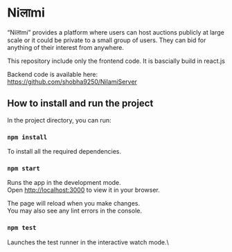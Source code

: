# Niलाmi

“Niलाmi” provides a platform where users can host auctions publicly at large scale or it could be private to a small group of users. They can bid for anything of their interest from anywhere.

This repository include only the frontend code. It is bascially build in react.js

Backend code is available here: https://github.com/shobha9250/NilamiServer

## How to install and run the project

In the project directory, you can run:

### `npm install`

To install all the required dependencies.

### `npm start`

Runs the app in the development mode.\
Open [http://localhost:3000](http://localhost:3000) to view it in your browser.

The page will reload when you make changes.\
You may also see any lint errors in the console.

### `npm test`

Launches the test runner in the interactive watch mode.\






